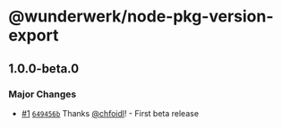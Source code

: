 # @wunderwerk/node-pkg-version-export

## 1.0.0-beta.0

### Major Changes

- [#1](https://github.com/wunderwerkio/node-pkg-version-export/pull/1) [`649456b`](https://github.com/wunderwerkio/node-pkg-version-export/commit/649456bcf367da69f3b70ba5b8318a70cf98fa46) Thanks [@chfoidl](https://github.com/chfoidl)! - First beta release
